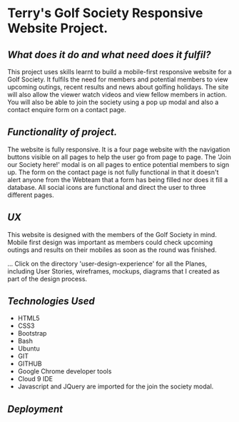# **Terry's Golf Society Responsive Website Project.**

## *What does it do and what need does it fulfil?*

This project uses skills learnt to build a mobile-first responsive 
website for a Golf Society. It fulfils the need for members and potential
members to view upcoming outings, recent results and news about golfing
holidays. The site will also allow the viewer watch videos and view 
fellow members in action. You will also be able to join the society
using a pop up modal and also a contact enquire form on a contact page.

## *Functionality of project.*

The website is fully responsive. It is a four page website with the navigation 
buttons visible on all pages to help the user go from page to page. 
The 'Join our Society here!' modal is on all pages to entice potential members
to sign up. 
The form on the contact page is not fully functional in that it doesn't alert 
anyone from the Webteam that a form has being filled nor does it fill a 
database.
All social icons are functional and direct the user to three different 
pages. 

## *UX*

This website is designed with the members of the Golf Society in mind. 
Mobile first design was important as members could check upcoming outings
and results on their mobiles as soon as the round was finished. 

... Click on the directory 'user-design-experience' for all the Planes, 
including User Stories, wireframes, mockups, diagrams that I created as part 
of the design process.

## *Technologies Used*

* HTML5
* CSS3
* Bootstrap
* Bash
* Ubuntu
* GIT
* GITHUB
* Google Chrome developer tools
* Cloud 9 IDE
* Javascript and JQuery are imported for the join the society modal.

## *Deployment*
